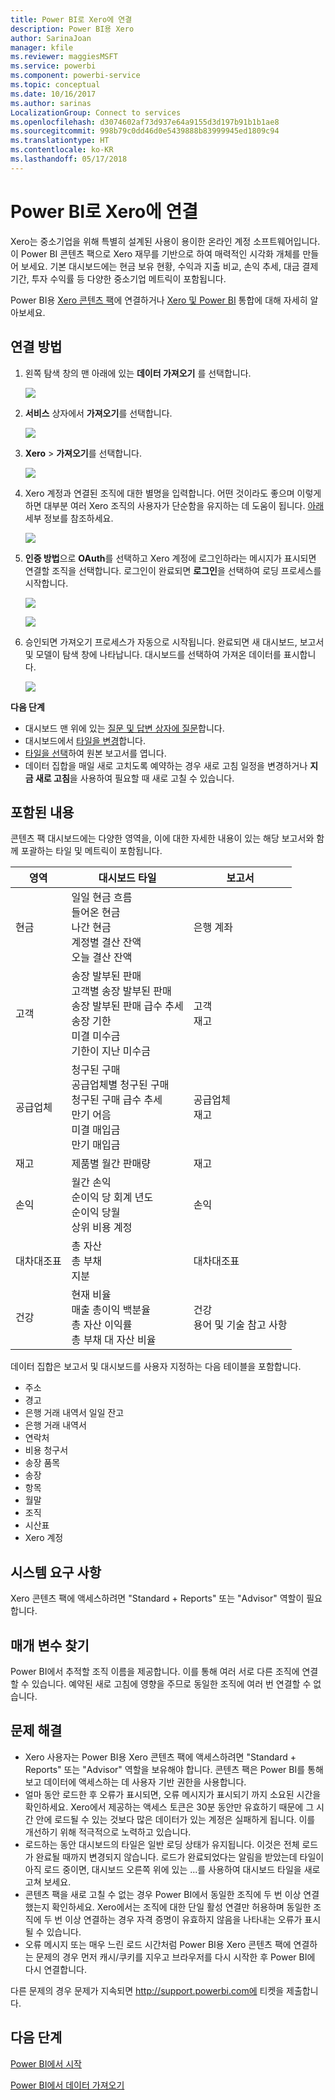 ```yaml
---
title: Power BI로 Xero에 연결
description: Power BI용 Xero
author: SarinaJoan
manager: kfile
ms.reviewer: maggiesMSFT
ms.service: powerbi
ms.component: powerbi-service
ms.topic: conceptual
ms.date: 10/16/2017
ms.author: sarinas
LocalizationGroup: Connect to services
ms.openlocfilehash: d3074602af73d937e64a9155d3d197b91b1b1ae8
ms.sourcegitcommit: 998b79c0dd46d0e5439888b83999945ed1809c94
ms.translationtype: HT
ms.contentlocale: ko-KR
ms.lasthandoff: 05/17/2018
---
```

# <a name="connect-to-xero-with-power-bi"></a>Power BI로 Xero에 연결
Xero는 중소기업을 위해 특별히 설계된 사용이 용이한 온라인 계정 소프트웨어입니다. 이 Power BI 콘텐츠 팩으로 Xero 재무를 기반으로 하여 매력적인 시각화 개체를 만들어 보세요. 기본 대시보드에는 현금 보유 현황, 수익과 지출 비교, 손익 추세, 대금 결제 기간, 투자 수익률 등 다양한 중소기업 메트릭이 포함됩니다.

Power BI용 [Xero 콘텐츠 팩](https://app.powerbi.com/getdata/services/xero)에 연결하거나 [Xero 및 Power BI](https://help.xero.com/Power-BI) 통합에 대해 자세히 알아보세요.

## <a name="how-to-connect"></a>연결 방법
1. 왼쪽 탐색 창의 맨 아래에 있는 **데이터 가져오기** 를 선택합니다.
   
   ![](media/service-connect-to-xero/getdata.png)
2. **서비스** 상자에서 **가져오기**를 선택합니다.
   
   ![](media/service-connect-to-xero/services.png)
3. **Xero** \>  **가져오기**를 선택합니다.
   
   ![](media/service-connect-to-xero/connect.png)
4. Xero 계정과 연결된 조직에 대한 별명을 입력합니다. 어떤 것이라도 좋으며 이렇게 하면 대부분 여러 Xero 조직의 사용자가 단순함을 유지하는 데 도움이 됩니다. [아래](#FindingParams) 세부 정보를 참조하세요.
   
   ![](media/service-connect-to-xero/params.png)
5. **인증 방법**으로 **OAuth**를 선택하고 Xero 계정에 로그인하라는 메시지가 표시되면 연결할 조직을 선택합니다. 로그인이 완료되면 **로그인**을 선택하여 로딩 프로세스를 시작합니다.
   
    ![](media/service-connect-to-xero/creds.png)
   
    ![](media/service-connect-to-xero/creds2.png)
6. 승인되면 가져오기 프로세스가 자동으로 시작됩니다. 완료되면 새 대시보드, 보고서 및 모델이 탐색 창에 나타납니다. 대시보드를 선택하여 가져온 데이터를 표시합니다.
   
     ![](media/service-connect-to-xero/dashboard.png)

**다음 단계**

* 대시보드 맨 위에 있는 [질문 및 답변 상자에 질문](power-bi-q-and-a.md)합니다.
* 대시보드에서 [타일을 변경](service-dashboard-edit-tile.md)합니다.
* [타일을 선택](service-dashboard-tiles.md)하여 원본 보고서를 엽니다.
* 데이터 집합을 매일 새로 고치도록 예약하는 경우 새로 고침 일정을 변경하거나 **지금 새로 고침**을 사용하여 필요할 때 새로 고칠 수 있습니다.

## <a name="whats-included"></a>포함된 내용
콘텐츠 팩 대시보드에는 다양한 영역을, 이에 대한 자세한 내용이 있는 해당 보고서와 함께 포괄하는 타일 및 메트릭이 포함됩니다.  

| 영역 | 대시보드 타일 | 보고서 |
| --- | --- | --- |
| 현금 |일일 현금 흐름 <br>들어온 현금 <br>나간 현금 <br>계정별 결산 잔액 <br>오늘 결산 잔액 |은행 계좌 |
| 고객 |송장 발부된 판매 <br>고객별 송장 발부된 판매 <br>송장 발부된 판매 급수 추세 <br>송장 기한 <br>미결 미수금 <br>기한이 지난 미수금 |고객 <br>재고 |
| 공급업체 |청구된 구매 <br>공급업체별 청구된 구매 <br>청구된 구매 급수 추세 <br> 만기 어음 <br>미결 매입금 <br>만기 매입금 |공급업체 <br>재고 |
| 재고 |제품별 월간 판매량 |재고 |
| 손익 |월간 손익 <br>순이익 당 회계 년도 <br>순이익 당월 <br>상위 비용 계정 |손익 |
| 대차대조표 |총 자산 <br>총 부채 <br>지분 |대차대조표 |
| 건강 |현재 비율 <br>매출 총이익 백분율 <br> 총 자산 이익률 <br>총 부채 대 자산 비율 |건강 <br>용어 및 기술 참고 사항 |

데이터 집합은 보고서 및 대시보드를 사용자 지정하는 다음 테이블을 포함합니다.  

* 주소  
* 경고  
* 은행 거래 내역서 일일 잔고  
* 은행 거래 내역서  
* 연락처  
* 비용 청구서  
* 송장 품목  
* 송장  
* 항목  
* 월말  
* 조직  
* 시산표  
* Xero 계정

## <a name="system-requirements"></a>시스템 요구 사항
Xero 콘텐츠 팩에 액세스하려면 "Standard + Reports" 또는 "Advisor" 역할이 필요합니다.

<a name="FindingParams"></a>

## <a name="finding-parameters"></a>매개 변수 찾기
Power BI에서 추적할 조직 이름을 제공합니다. 이를 통해 여러 서로 다른 조직에 연결할 수 있습니다. 예약된 새로 고침에 영향을 주므로 동일한 조직에 여러 번 연결할 수 없습니다.   

## <a name="troubleshooting"></a>문제 해결
* Xero 사용자는 Power BI용 Xero 콘텐츠 팩에 액세스하려면 "Standard + Reports" 또는 "Advisor" 역할을 보유해야 합니다. 콘텐츠 팩은 Power BI를 통해 보고 데이터에 액세스하는 데 사용자 기반 권한을 사용합니다.  
* 얼마 동안 로드한 후 오류가 표시되면, 오류 메시지가 표시되기 까지 소요된 시간을 확인하세요. Xero에서 제공하는 액세스 토큰은 30분 동안만 유효하기 때문에 그 시간 안에 로드될 수 있는 것보다 많은 데이터가 있는 계정은 실패하게 됩니다. 이를 개선하기 위해 적극적으로 노력하고 있습니다.
* 로드하는 동안 대시보드의 타일은 일반 로딩 상태가 유지됩니다. 이것은 전체 로드가 완료될 때까지 변경되지 않습니다. 로드가 완료되었다는 알림을 받았는데 타일이 아직 로드 중이면, 대시보드 오른쪽 위에 있는 ...를 사용하여 대시보드 타일을 새로 고쳐 보세요.
* 콘텐츠 팩을 새로 고칠 수 없는 경우 Power BI에서 동일한 조직에 두 번 이상 연결했는지 확인하세요. Xero에서는 조직에 대한 단일 활성 연결만 허용하며 동일한 조직에 두 번 이상 연결하는 경우 자격 증명이 유효하지 않음을 나타내는 오류가 표시될 수 있습니다.  
* 오류 메시지 또는 매우 느린 로드 시간처럼 Power BI용 Xero 콘텐츠 팩에 연결하는 문제의 경우 먼저 캐시/쿠키를 지우고 브라우저를 다시 시작한 후 Power BI에 다시 연결합니다.  

다른 문제의 경우 문제가 지속되면 http://support.powerbi.com에 티켓을 제출합니다.

## <a name="next-steps"></a>다음 단계
[Power BI에서 시작](service-get-started.md)

[Power BI에서 데이터 가져오기](service-get-data.md)


